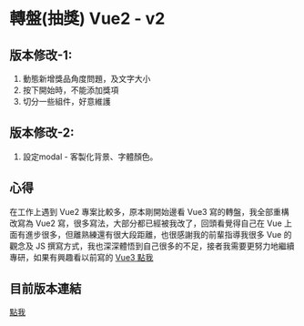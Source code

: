 # 轉盤(抽獎) Vue2 - v2

## 版本修改-1:

1. 動態新增獎品角度問題，及文字大小
2. 按下開始時，不能添加獎項
3. 切分一些組件，好意維護

## 版本修改-2:
1. 設定modal - 客製化背景、字體顏色。

## 心得

在工作上遇到 Vue2 專案比較多，原本剛開始邊看 Vue3 寫的轉盤，我全部重構改寫為 Vue2 寫，很多寫法，大部分都已經被我改了，回頭看覺得自己在 Vue 上面有進步很多，但離熟練還有很大段距離，也很感謝我的前輩指導我很多 Vue 的觀念及 JS 撰寫方式，我也深深體悟到自己很多的不足，接者我需要更努力地繼續專研，如果有興趣看以前寫的 [Vue3 點我](https://bobosun0713.github.io/Side-Project__Spin-the-Wheel-V1/)

## 目前版本連結

[點我](https://bobosun0713.github.io/Side-Project__Spin-the-Wheel-V2/)
